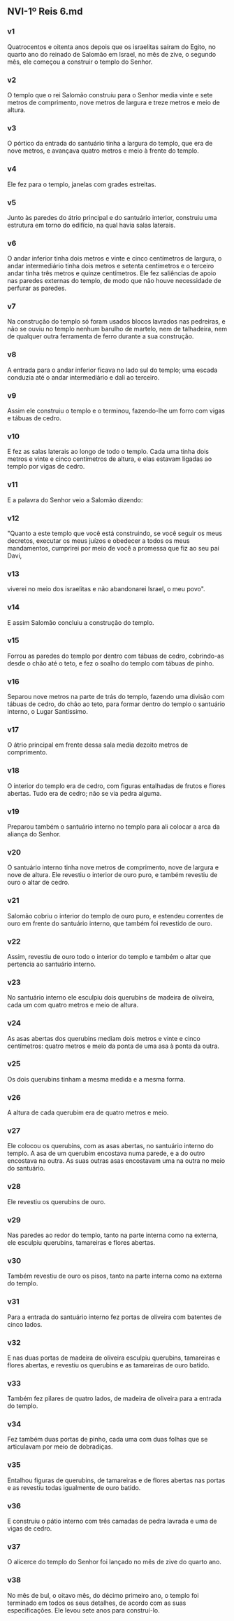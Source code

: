 ## NVI-1º Reis 6.md
### v1
 Quatrocentos e oitenta anos depois que os israelitas saíram do Egito, no quarto ano do reinado de Salomão em Israel, no mês de zive, o segundo mês, ele começou a construir o templo do Senhor.
### v2
 O templo que o rei Salomão construiu para o Senhor media vinte e sete metros de comprimento, nove metros de largura e treze metros e meio de altura.
### v3
 O pórtico da entrada do santuário tinha a largura do templo, que era de nove metros, e avançava quatro metros e meio à frente do templo.
### v4
 Ele fez para o templo, janelas com grades estreitas.
### v5
 Junto às paredes do átrio principal e do santuário interior, construiu uma estrutura em torno do edifício, na qual havia salas laterais.
### v6
 O andar inferior tinha dois metros e vinte e cinco centímetros de largura, o andar intermediário tinha dois metros e setenta centímetros e o terceiro andar tinha três metros e quinze centímetros. Ele fez saliências de apoio nas paredes externas do templo, de modo que não houve necessidade de perfurar as paredes.
### v7
 Na construção do templo só foram usados blocos lavrados nas pedreiras, e não se ouviu no templo nenhum barulho de martelo, nem de talhadeira, nem de qualquer outra ferramenta de ferro durante a sua construção.
### v8
 A entrada para o andar inferior ficava no lado sul do templo; uma escada conduzia até o andar intermediário e dali ao terceiro.
### v9
 Assim ele construiu o templo e o terminou, fazendo-lhe um forro com vigas e tábuas de cedro.
### v10
 E fez as salas laterais ao longo de todo o templo. Cada uma tinha dois metros e vinte e cinco centímetros de altura, e elas estavam ligadas ao templo por vigas de cedro.
### v11
 E a palavra do Senhor veio a Salomão dizendo:
### v12
 "Quanto a este templo que você está construindo, se você seguir os meus decretos, executar os meus juízos e obedecer a todos os meus mandamentos, cumprirei por meio de você a promessa que fiz ao seu pai Davi,
### v13
 viverei no meio dos israelitas e não abandonarei Israel, o meu povo".
### v14
 E assim Salomão concluiu a construção do templo.
### v15
 Forrou as paredes do templo por dentro com tábuas de cedro, cobrindo-as desde o chão até o teto, e fez o soalho do templo com tábuas de pinho.
### v16
 Separou nove metros na parte de trás do templo, fazendo uma divisão com tábuas de cedro, do chão ao teto, para formar dentro do templo o santuário interno, o Lugar Santíssimo.
### v17
 O átrio principal em frente dessa sala media dezoito metros de comprimento.
### v18
 O interior do templo era de cedro, com figuras entalhadas de frutos e flores abertas. Tudo era de cedro; não se via pedra alguma.
### v19
 Preparou também o santuário interno no templo para ali colocar a arca da aliança do Senhor.
### v20
 O santuário interno tinha nove metros de comprimento, nove de largura e nove de altura. Ele revestiu o interior de ouro puro, e também revestiu de ouro o altar de cedro.
### v21
 Salomão cobriu o interior do templo de ouro puro, e estendeu correntes de ouro em frente do santuário interno, que também foi revestido de ouro.
### v22
 Assim, revestiu de ouro todo o interior do templo e também o altar que pertencia ao santuário interno.
### v23
 No santuário interno ele esculpiu dois querubins de madeira de oliveira, cada um com quatro metros e meio de altura.
### v24
 As asas abertas dos querubins mediam dois metros e vinte e cinco centímetros: quatro metros e meio da ponta de uma asa à ponta da outra.
### v25
 Os dois querubins tinham a mesma medida e a mesma forma.
### v26
 A altura de cada querubim era de quatro metros e meio.
### v27
 Ele colocou os querubins, com as asas abertas, no santuário interno do templo. A asa de um querubim encostava numa parede, e a do outro encostava na outra. As suas outras asas encostavam uma na outra no meio do santuário.
### v28
 Ele revestiu os querubins de ouro.
### v29
 Nas paredes ao redor do templo, tanto na parte interna como na externa, ele esculpiu querubins, tamareiras e flores abertas.
### v30
 Também revestiu de ouro os pisos, tanto na parte interna como na externa do templo.
### v31
 Para a entrada do santuário interno fez portas de oliveira com batentes de cinco lados.
### v32
 E nas duas portas de madeira de oliveira esculpiu querubins, tamareiras e flores abertas, e revestiu os querubins e as tamareiras de ouro batido.
### v33
 Também fez pilares de quatro lados, de madeira de oliveira para a entrada do templo.
### v34
 Fez também duas portas de pinho, cada uma com duas folhas que se articulavam por meio de dobradiças.
### v35
 Entalhou figuras de querubins, de tamareiras e de flores abertas nas portas e as revestiu todas igualmente de ouro batido.
### v36
 E construiu o pátio interno com três camadas de pedra lavrada e uma de vigas de cedro.
### v37
 O alicerce do templo do Senhor foi lançado no mês de zive do quarto ano.
### v38
 No mês de bul, o oitavo mês, do décimo primeiro ano, o templo foi terminado em todos os seus detalhes, de acordo com as suas especificações. Ele levou sete anos para construí-lo.
